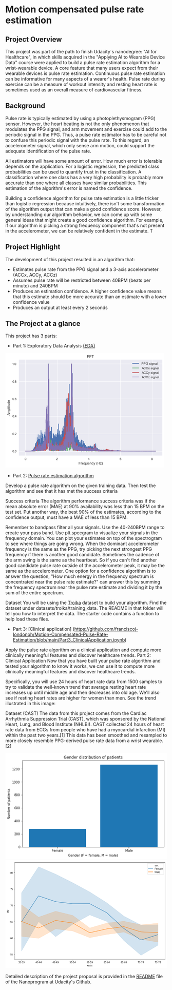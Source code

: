# Motion compensated pulse rate estimation

## Project Overview
This project was part of the path to finish Udacity´s nanodegree: "AI for Healthcare", in which skills acquired in the "Applying AI to Wearable Device Data" course were applied to build a pulse rate estimation algorithm for a wrist-wearable device. A core feature that many users expect from their wearable devices is pulse rate estimation. Continuous pulse rate estimation can be informative for many aspects of a wearer's health. Pulse rate during exercise can be a measure of workout intensity and resting heart rate is sometimes used as an overall measure of cardiovascular fitness. 

## Background
Pulse rate is typically estimated by using a photoplethysmogram (PPG) sensor. However, the heart beating is not the only phenomenon that modulates the PPG signal, and arm movement and exercise could add to the periodic signal in the PPG. Thus, a pulse rate estimator has to be careful not to confuse this periodic signal with the pulse rate. To this regard, an accelerometer signal, which only sense arm motion, could support the adequate identification of the pulse rate.

All estimators will have some amount of error. How much error is tolerable depends on the application. For a logistic regression, the predicted class probabilities can be used to quantify trust in the classification. A classification where one class has a very high probability is probably more accurate than one where all classes have similar probabilities. This estimation of the algorithm's error is named the confidence.

Building a confidence algorithm for pulse rate estimation is a little tricker than logistic regression because intuitively, there isn't some transformation of the algorithm output that can make a good confidence score. However, by understanding our algorithm behavior, we can come up with some general ideas that might create a good confidence algorithm. For example, if our algorithm is picking a strong frequency component that's not present in the accelerometer, we can be relatively confident in the estimate. T

## Project Highlight
The development of this project resulted in an algorithm that:
* Estimates pulse rate from the PPG signal and a 3-axis accelerometer (ACCx, ACCy, ACCz)
* Assumes pulse rate will be restricted between 40BPM (beats per minute) and 240BPM
* Produces an estimation confidence. A higher confidence value means that this estimate should be more accurate than an estimate with a lower confidence value
* Produces an output at least every 2 seconds

## The Project at a glance
This project has 3 parts:
* Part 1: Exploratory Data Analysis [(EDA)](https://github.com/franciscoj-londonoh/Motion-Compensated-Pulse-Rate-Estimation/blob/main/Part1_EDA.ipynb)

![EDA](https://github.com/franciscoj-londonoh/Motion-Compensated-Pulse-Rate-Estimation/blob/main/Images/EDA_FFT.png)

* Part 2: [Pulse rate estimation algorithm](https://github.com/franciscoj-londonoh/Motion-Compensated-Pulse-Rate-Estimation/blob/main/Part2_PulseRateEstimation.ipynb)

Develop a pulse rate algorithm on the given training data. Then test the algorithm and see that it has met the success criteria

Success criteria
The algorithm performance success criteria was if the mean absolute error (MAE) at 90% availability was less than 15 BPM on the test set. Put another way, the best 90% of the estimates, according to the confidence output, must have a MAE of less than 15 BPM.


Remember to bandpass filter all your signals. Use the 40-240BPM range to create your pass band.
Use plt.specgram to visualize your signals in the frequency domain. You can plot your estimates on top of the spectrogram to see where things are going wrong.
When the dominant accelerometer frequency is the same as the PPG, try picking the next strongest PPG frequency if there is another good candidate.
Sometimes the cadence of the arm swing is the same as the heartbeat. So if you can't find another good candidate pulse rate outside of the accelerometer peak, it may be the same as the accelerometer.
One option for a confidence algorithm is to answer the question, "How much energy in the frequency spectrum is concentrated near the pulse rate estimate?" can answer this by summing the frequency spectrum near the pulse rate estimate and dividing it by the sum of the entire spectrum.

Dataset
You will be using the [Troika](https://ieeexplore.ieee.org/document/6905737) dataset to build your algorithm. Find the dataset under datasets/troika/training_data. The README in that folder will tell you how to interpret the data. The starter code contains a function to help load these files.

* Part 3: [Clinical application] (https://github.com/franciscoj-londonoh/Motion-Compensated-Pulse-Rate-Estimation/blob/main/Part3_ClinicalApplication.ipynb)

Apply the pulse rate algorithm on a clinical application and compute more clinically meaningful features and discover healthcare trends.
Part 2: Clinical Application
Now that you have built your pulse rate algorithm and tested your algorithm to know it works, we can use it to compute more clinically meaningful features and discover healthcare trends.

Specifically, you will use 24 hours of heart rate data from 1500 samples to try to validate the well-known trend that average resting heart rate increases up until middle age and then decreases into old age. We'll also see if resting heart rates are higher for women than men. See the trend illustrated in this image:


Dataset (CAST)
The data from this project comes from the Cardiac Arrhythmia Suppression Trial (CAST), which was sponsored by the National Heart, Lung, and Blood Institute (NHLBI). CAST collected 24 hours of heart rate data from ECGs from people who have had a myocardial infarction (MI) within the past two years.[1] This data has been smoothed and resampled to more closely resemble PPG-derived pulse rate data from a wrist wearable.[2]

![ClinicalApp1](https://github.com/franciscoj-londonoh/Motion-Compensated-Pulse-Rate-Estimation/blob/main/Images/Clinical_App1.png)
![ClinicalApp2](https://github.com/franciscoj-londonoh/Motion-Compensated-Pulse-Rate-Estimation/blob/main/Images/Clinical_App2.png)

Detailed description of the project proposal is provided in the [README](https://github.com/udacity/nd320-c4-wearable-data-project-starter) file of the Nanoprogram at Udacity's Github.



